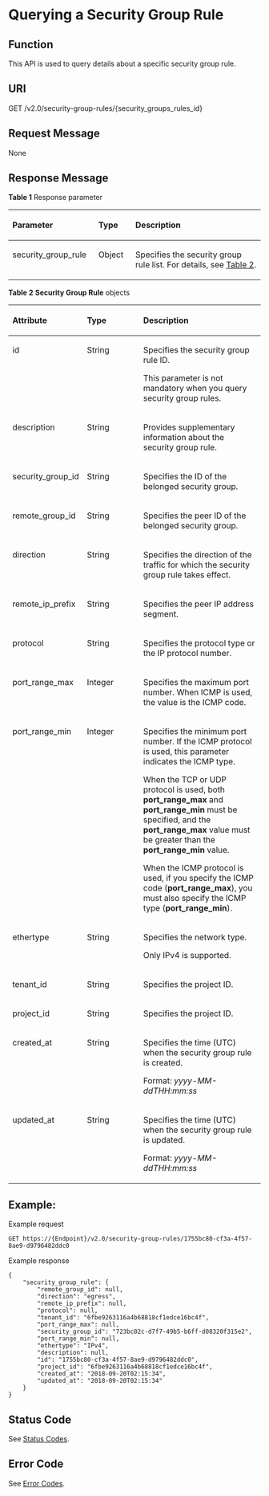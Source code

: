 # Querying a Security Group Rule<a name="vpc_sg02_0007"></a>

## Function<a name="section241393816235"></a>

This API is used to query details about a specific security group rule.

## URI<a name="section4708630216235"></a>

GET /v2.0/security-group-rules/\{security\_groups\_rules\_id\}

## Request Message<a name="section1121883416235"></a>

None

## Response Message<a name="section2503267016235"></a>

**Table  1**  Response parameter

<a name="table265337716235"></a>
<table><thead align="left"><tr id="row4122992216235"><th class="cellrowborder" valign="top" width="34.14658534146586%" id="mcps1.2.4.1.1"><p id="p6294639916235"><a name="p6294639916235"></a><a name="p6294639916235"></a>Parameter</p>
</th>
<th class="cellrowborder" valign="top" width="14.628537146285373%" id="mcps1.2.4.1.2"><p id="p6682514016235"><a name="p6682514016235"></a><a name="p6682514016235"></a>Type</p>
</th>
<th class="cellrowborder" valign="top" width="51.22487751224878%" id="mcps1.2.4.1.3"><p id="p1721315516235"><a name="p1721315516235"></a><a name="p1721315516235"></a>Description</p>
</th>
</tr>
</thead>
<tbody><tr id="row1324978916235"><td class="cellrowborder" valign="top" width="34.14658534146586%" headers="mcps1.2.4.1.1 "><p id="p510999716235"><a name="p510999716235"></a><a name="p510999716235"></a>security_group_rule</p>
</td>
<td class="cellrowborder" valign="top" width="14.628537146285373%" headers="mcps1.2.4.1.2 "><p id="p1974626116235"><a name="p1974626116235"></a><a name="p1974626116235"></a>Object</p>
</td>
<td class="cellrowborder" valign="top" width="51.22487751224878%" headers="mcps1.2.4.1.3 "><p id="p4059418616235"><a name="p4059418616235"></a><a name="p4059418616235"></a>Specifies the security group rule list. For details, see <a href="#table655457801607">Table 2</a>.</p>
</td>
</tr>
</tbody>
</table>

**Table  2** **Security Group Rule**  objects

<a name="table655457801607"></a>
<table><thead align="left"><tr id="row54478641607"><th class="cellrowborder" valign="top" width="26.669999999999998%" id="mcps1.2.4.1.1"><p id="p389969021607"><a name="p389969021607"></a><a name="p389969021607"></a><strong id="b887703715258"><a name="b887703715258"></a><a name="b887703715258"></a>Attribute</strong></p>
</th>
<th class="cellrowborder" valign="top" width="23.330000000000002%" id="mcps1.2.4.1.2"><p id="p36789391607"><a name="p36789391607"></a><a name="p36789391607"></a><strong id="b17831123913257"><a name="b17831123913257"></a><a name="b17831123913257"></a>Type</strong></p>
</th>
<th class="cellrowborder" valign="top" width="50%" id="mcps1.2.4.1.3"><p id="p433861031607"><a name="p433861031607"></a><a name="p433861031607"></a><strong id="b16938114072519"><a name="b16938114072519"></a><a name="b16938114072519"></a>Description</strong></p>
</th>
</tr>
</thead>
<tbody><tr id="row134774871607"><td class="cellrowborder" valign="top" width="26.669999999999998%" headers="mcps1.2.4.1.1 "><p id="p269083981607"><a name="p269083981607"></a><a name="p269083981607"></a>id</p>
</td>
<td class="cellrowborder" valign="top" width="23.330000000000002%" headers="mcps1.2.4.1.2 "><p id="p630670281607"><a name="p630670281607"></a><a name="p630670281607"></a>String</p>
</td>
<td class="cellrowborder" valign="top" width="50%" headers="mcps1.2.4.1.3 "><p id="p334792201607"><a name="p334792201607"></a><a name="p334792201607"></a>Specifies the security group rule ID.</p>
<p id="p529374054010"><a name="p529374054010"></a><a name="p529374054010"></a>This parameter is not mandatory when you query security group rules.</p>
</td>
</tr>
<tr id="row250554771607"><td class="cellrowborder" valign="top" width="26.669999999999998%" headers="mcps1.2.4.1.1 "><p id="p254411021607"><a name="p254411021607"></a><a name="p254411021607"></a>description</p>
</td>
<td class="cellrowborder" valign="top" width="23.330000000000002%" headers="mcps1.2.4.1.2 "><p id="p505368621607"><a name="p505368621607"></a><a name="p505368621607"></a>String</p>
</td>
<td class="cellrowborder" valign="top" width="50%" headers="mcps1.2.4.1.3 "><p id="p480145951607"><a name="p480145951607"></a><a name="p480145951607"></a>Provides supplementary information about the security group rule.</p>
</td>
</tr>
<tr id="row569401671607"><td class="cellrowborder" valign="top" width="26.669999999999998%" headers="mcps1.2.4.1.1 "><p id="p115724181607"><a name="p115724181607"></a><a name="p115724181607"></a>security_group_id</p>
</td>
<td class="cellrowborder" valign="top" width="23.330000000000002%" headers="mcps1.2.4.1.2 "><p id="p615991711607"><a name="p615991711607"></a><a name="p615991711607"></a>String</p>
</td>
<td class="cellrowborder" valign="top" width="50%" headers="mcps1.2.4.1.3 "><p id="p587796621607"><a name="p587796621607"></a><a name="p587796621607"></a>Specifies the ID of the belonged security group.</p>
</td>
</tr>
<tr id="row654332091607"><td class="cellrowborder" valign="top" width="26.669999999999998%" headers="mcps1.2.4.1.1 "><p id="p113008931607"><a name="p113008931607"></a><a name="p113008931607"></a>remote_group_id</p>
</td>
<td class="cellrowborder" valign="top" width="23.330000000000002%" headers="mcps1.2.4.1.2 "><p id="p170542961607"><a name="p170542961607"></a><a name="p170542961607"></a>String</p>
</td>
<td class="cellrowborder" valign="top" width="50%" headers="mcps1.2.4.1.3 "><p id="p141218971607"><a name="p141218971607"></a><a name="p141218971607"></a>Specifies the peer ID of the belonged security group.</p>
</td>
</tr>
<tr id="row9932071607"><td class="cellrowborder" valign="top" width="26.669999999999998%" headers="mcps1.2.4.1.1 "><p id="p657989401607"><a name="p657989401607"></a><a name="p657989401607"></a>direction</p>
</td>
<td class="cellrowborder" valign="top" width="23.330000000000002%" headers="mcps1.2.4.1.2 "><p id="p507988391607"><a name="p507988391607"></a><a name="p507988391607"></a>String</p>
</td>
<td class="cellrowborder" valign="top" width="50%" headers="mcps1.2.4.1.3 "><p id="p570991491607"><a name="p570991491607"></a><a name="p570991491607"></a>Specifies the direction of the traffic for which the security group rule takes effect.</p>
</td>
</tr>
<tr id="row97529031607"><td class="cellrowborder" valign="top" width="26.669999999999998%" headers="mcps1.2.4.1.1 "><p id="p478834691607"><a name="p478834691607"></a><a name="p478834691607"></a>remote_ip_prefix</p>
</td>
<td class="cellrowborder" valign="top" width="23.330000000000002%" headers="mcps1.2.4.1.2 "><p id="p622759951607"><a name="p622759951607"></a><a name="p622759951607"></a>String</p>
</td>
<td class="cellrowborder" valign="top" width="50%" headers="mcps1.2.4.1.3 "><p id="p146708701607"><a name="p146708701607"></a><a name="p146708701607"></a>Specifies the peer IP address segment.</p>
</td>
</tr>
<tr id="row315033981607"><td class="cellrowborder" valign="top" width="26.669999999999998%" headers="mcps1.2.4.1.1 "><p id="p163656291607"><a name="p163656291607"></a><a name="p163656291607"></a>protocol</p>
</td>
<td class="cellrowborder" valign="top" width="23.330000000000002%" headers="mcps1.2.4.1.2 "><p id="p628340441607"><a name="p628340441607"></a><a name="p628340441607"></a>String</p>
</td>
<td class="cellrowborder" valign="top" width="50%" headers="mcps1.2.4.1.3 "><p id="p99902671607"><a name="p99902671607"></a><a name="p99902671607"></a>Specifies the protocol type or the IP protocol number.</p>
</td>
</tr>
<tr id="row551583771607"><td class="cellrowborder" valign="top" width="26.669999999999998%" headers="mcps1.2.4.1.1 "><p id="p97886331607"><a name="p97886331607"></a><a name="p97886331607"></a>port_range_max</p>
</td>
<td class="cellrowborder" valign="top" width="23.330000000000002%" headers="mcps1.2.4.1.2 "><p id="p343603851607"><a name="p343603851607"></a><a name="p343603851607"></a>Integer</p>
</td>
<td class="cellrowborder" valign="top" width="50%" headers="mcps1.2.4.1.3 "><p id="p188144701607"><a name="p188144701607"></a><a name="p188144701607"></a>Specifies the maximum port number. When ICMP is used, the value is the ICMP code.</p>
</td>
</tr>
<tr id="row456604071607"><td class="cellrowborder" valign="top" width="26.669999999999998%" headers="mcps1.2.4.1.1 "><p id="p630384091607"><a name="p630384091607"></a><a name="p630384091607"></a>port_range_min</p>
</td>
<td class="cellrowborder" valign="top" width="23.330000000000002%" headers="mcps1.2.4.1.2 "><p id="p337362901607"><a name="p337362901607"></a><a name="p337362901607"></a>Integer</p>
</td>
<td class="cellrowborder" valign="top" width="50%" headers="mcps1.2.4.1.3 "><p id="p258562691607"><a name="p258562691607"></a><a name="p258562691607"></a>Specifies the minimum port number. If the ICMP protocol is used, this parameter indicates the ICMP type.</p>
<p id="p5690808615417"><a name="p5690808615417"></a><a name="p5690808615417"></a>When the TCP or UDP protocol is used, both <strong id="b395012147582"><a name="b395012147582"></a><a name="b395012147582"></a>port_range_max</strong> and <strong id="b99515141582"><a name="b99515141582"></a><a name="b99515141582"></a>port_range_min</strong> must be specified, and the <strong id="b1895241425813"><a name="b1895241425813"></a><a name="b1895241425813"></a>port_range_max</strong> value must be greater than the <strong id="b79530147587"><a name="b79530147587"></a><a name="b79530147587"></a>port_range_min</strong> value.</p>
<p id="p4241072615417"><a name="p4241072615417"></a><a name="p4241072615417"></a>When the ICMP protocol is used, if you specify the ICMP code (<strong id="b5775141635817"><a name="b5775141635817"></a><a name="b5775141635817"></a>port_range_max</strong>), you must also specify the ICMP type (<strong id="b1477641617584"><a name="b1477641617584"></a><a name="b1477641617584"></a>port_range_min</strong>).</p>
</td>
</tr>
<tr id="row360773491607"><td class="cellrowborder" valign="top" width="26.669999999999998%" headers="mcps1.2.4.1.1 "><p id="p364292801607"><a name="p364292801607"></a><a name="p364292801607"></a>ethertype</p>
</td>
<td class="cellrowborder" valign="top" width="23.330000000000002%" headers="mcps1.2.4.1.2 "><p id="p339523071607"><a name="p339523071607"></a><a name="p339523071607"></a>String</p>
</td>
<td class="cellrowborder" valign="top" width="50%" headers="mcps1.2.4.1.3 "><p id="p34728681607"><a name="p34728681607"></a><a name="p34728681607"></a>Specifies the network type.</p>
<p id="p568898621607"><a name="p568898621607"></a><a name="p568898621607"></a>Only IPv4 is supported.</p>
</td>
</tr>
<tr id="row532124261607"><td class="cellrowborder" valign="top" width="26.669999999999998%" headers="mcps1.2.4.1.1 "><p id="p593368391607"><a name="p593368391607"></a><a name="p593368391607"></a>tenant_id</p>
</td>
<td class="cellrowborder" valign="top" width="23.330000000000002%" headers="mcps1.2.4.1.2 "><p id="p130282191607"><a name="p130282191607"></a><a name="p130282191607"></a>String</p>
</td>
<td class="cellrowborder" valign="top" width="50%" headers="mcps1.2.4.1.3 "><p id="p10487112"><a name="p10487112"></a><a name="p10487112"></a>Specifies the project ID. </p>
</td>
</tr>
<tr id="row11992111863317"><td class="cellrowborder" valign="top" width="26.669999999999998%" headers="mcps1.2.4.1.1 "><p id="p169261732143314"><a name="p169261732143314"></a><a name="p169261732143314"></a>project_id</p>
</td>
<td class="cellrowborder" valign="top" width="23.330000000000002%" headers="mcps1.2.4.1.2 "><p id="p69311132153317"><a name="p69311132153317"></a><a name="p69311132153317"></a>String</p>
</td>
<td class="cellrowborder" valign="top" width="50%" headers="mcps1.2.4.1.3 "><p id="p142999113115"><a name="p142999113115"></a><a name="p142999113115"></a>Specifies the project ID. </p>
</td>
</tr>
<tr id="row10903153923318"><td class="cellrowborder" valign="top" width="26.669999999999998%" headers="mcps1.2.4.1.1 "><p id="p6634195714335"><a name="p6634195714335"></a><a name="p6634195714335"></a>created_at</p>
</td>
<td class="cellrowborder" valign="top" width="23.330000000000002%" headers="mcps1.2.4.1.2 "><p id="p12638157153319"><a name="p12638157153319"></a><a name="p12638157153319"></a>String</p>
</td>
<td class="cellrowborder" valign="top" width="50%" headers="mcps1.2.4.1.3 "><p id="p1364635713332"><a name="p1364635713332"></a><a name="p1364635713332"></a>Specifies the time (UTC) when the security group rule is created.</p>
<p id="p65980291419"><a name="p65980291419"></a><a name="p65980291419"></a>Format: <em id="i1731734865817"><a name="i1731734865817"></a><a name="i1731734865817"></a>yyyy-MM-ddTHH:mm:ss</em></p>
</td>
</tr>
<tr id="row1797311427338"><td class="cellrowborder" valign="top" width="26.669999999999998%" headers="mcps1.2.4.1.1 "><p id="p1725445103416"><a name="p1725445103416"></a><a name="p1725445103416"></a>updated_at</p>
</td>
<td class="cellrowborder" valign="top" width="23.330000000000002%" headers="mcps1.2.4.1.2 "><p id="p192601514345"><a name="p192601514345"></a><a name="p192601514345"></a>String</p>
</td>
<td class="cellrowborder" valign="top" width="50%" headers="mcps1.2.4.1.3 "><p id="p1127018513343"><a name="p1127018513343"></a><a name="p1127018513343"></a>Specifies the time (UTC) when the security group rule is updated.</p>
<p id="p457613546135"><a name="p457613546135"></a><a name="p457613546135"></a>Format: <em id="i19709155625820"><a name="i19709155625820"></a><a name="i19709155625820"></a>yyyy-MM-ddTHH:mm:ss</em></p>
</td>
</tr>
</tbody>
</table>

## Example:<a name="section2374028316235"></a>

Example request

```
GET https://{Endpoint}/v2.0/security-group-rules/1755bc80-cf3a-4f57-8ae9-d9796482ddc0
```

Example response

```
{
    "security_group_rule": {
        "remote_group_id": null, 
        "direction": "egress", 
        "remote_ip_prefix": null, 
        "protocol": null, 
        "tenant_id": "6fbe9263116a4b68818cf1edce16bc4f", 
        "port_range_max": null, 
        "security_group_id": "723bc02c-d7f7-49b5-b6ff-d08320f315e2", 
        "port_range_min": null, 
        "ethertype": "IPv4", 
        "description": null, 
        "id": "1755bc80-cf3a-4f57-8ae9-d9796482ddc0",
        "project_id": "6fbe9263116a4b68818cf1edce16bc4f", 
        "created_at": "2018-09-20T02:15:34",
        "updated_at": "2018-09-20T02:15:34"
    }
}
```

## Status Code<a name="section10470352390"></a>

See  [Status Codes](status-codes.md).

## Error Code<a name="section85821649202813"></a>

See  [Error Codes](error-codes.md).

